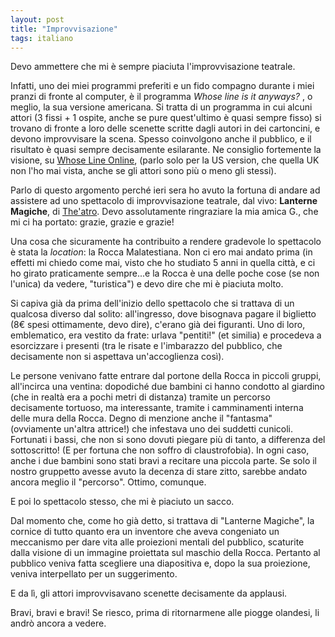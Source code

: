 ```yaml
---
layout: post
title: "Improvvisazione"
tags: italiano
---
```


Devo ammettere che mi è sempre piaciuta l'improvvisazione teatrale.

Infatti, uno dei miei programmi preferiti e un fido compagno durante i miei pranzi di fronte al computer, è il programma _Whose line is it anyways?_ , o meglio, la sua versione americana. Si tratta di un programma in cui alcuni attori (3 fissi + 1 ospite, anche se pure quest'ultimo è quasi sempre fisso) si trovano di fronte a loro delle scenette scritte dagli autori in dei cartoncini, e devono improvvisare la scena. Spesso coinvolgono anche il pubblico, e il risultato è quasi sempre decisamente esilarante. Ne consiglio fortemente la visione, su [Whose Line Online](http://whoselineonline.org/), (parlo solo per la US version, che quella UK non l'ho mai vista, anche se gli attori sono più o meno gli stessi).

Parlo di questo argomento perché ieri sera ho avuto la fortuna di andare ad assistere ad uno spettacolo di improvvisazione teatrale, dal vivo: **Lanterne Magiche**, di [The'atro](http://theatro.it/). Devo assolutamente ringraziare la mia amica G., che mi ci ha portato: grazie, grazie e grazie!

Una cosa che sicuramente ha contribuito a rendere gradevole lo spettacolo è stata la _location_: la Rocca Malatestiana. Non ci ero mai andato prima (in effetti mi chiedo come mai, visto che ho studiato 5 anni in quella città, e ci ho girato praticamente sempre...e la Rocca è una delle poche cose (se non l'unica) da vedere, "turistica") e devo dire che mi è piaciuta molto.

Si capiva già da prima dell'inizio dello spettacolo che si trattava di un qualcosa diverso dal solito: all'ingresso, dove bisognava pagare il biglietto (8€ spesi ottimamente, devo dire), c'erano già dei figuranti. Uno di loro, emblematico, era vestito da frate: urlava "pentiti!" (et similia)  e procedeva a esorcizzare i presenti (tra le risate e l'imbarazzo del pubblico, che decisamente non si aspettava un'accoglienza così).

Le persone venivano fatte entrare dal portone della Rocca in piccoli gruppi, all'incirca una ventina: dopodiché due bambini ci hanno condotto al giardino (che in realtà era a pochi metri di distanza) tramite un percorso decisamente tortuoso, ma interessante, tramite i camminamenti interna delle mura della Rocca. Degno di menzione anche il "fantasma" (ovviamente un'altra attrice!) che infestava uno dei suddetti cunicoli. Fortunati i bassi, che non si sono dovuti piegare più di tanto, a differenza del sottoscritto! (E per fortuna che non soffro di claustrofobia). In ogni caso, anche i due bambini sono stati bravi a recitare una piccola parte. Se solo il nostro gruppetto avesse avuto la decenza di stare zitto, sarebbe andato ancora meglio il "percorso". Ottimo, comunque.

E poi lo spettacolo stesso, che mi è piaciuto un sacco.

Dal momento che, come ho già detto, si trattava di "Lanterne Magiche", la cornice di tutto quanto era un inventore che aveva congeniato un meccanismo per dare vita alle proiezioni mentali del pubblico, scaturite dalla visione di un immagine proiettata sul maschio della Rocca. Pertanto al pubblico veniva fatta scegliere una diapositiva e, dopo la sua proiezione, veniva interpellato per un suggerimento. 

E da lì, gli attori improvvisavano scenette decisamente da applausi.

Bravi, bravi e bravi! Se riesco, prima di ritornarmene alle piogge olandesi, li andrò ancora a vedere.
